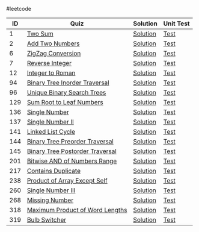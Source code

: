 #leetcode

ID | Quiz | Solution | Unit Test
---|------|----------| --------- |
1 | [Two Sum](https://leetcode.com/problems/two-sum/) | [Solution](https://github.com/oopsno/leetcode/blob/master/src/solution/SumTwo.cpp) | [Test](https://github.com/oopsno/leetcode/blob/master/test/SumTwo.cpp)
2 | [Add Two Numbers](https://leetcode.com/problems/add-two-numbers/) | [Solution](https://github.com/oopsno/leetcode/blob/master/src/solution/AddTwoNumbers.cpp) | [Test](https://github.com/oopsno/leetcode/blob/master/test/AddTwoNumbers.cpp)
6 | [ZigZag Conversion](https://leetcode.com/problems/zigzag-conversion/) | [Solution](https://github.com/oopsno/leetcode/blob/master/src/solution/ZigZag.cpp) | [Test](https://github.com/oopsno/leetcode/blob/master/test/ZigZag.cpp)
7 | [Reverse Integer](https://leetcode.com/problems/reverse-integer/) | [Solution](https://github.com/oopsno/leetcode/blob/master/src/solution/ReverseInteger.cpp) | [Test](https://github.com/oopsno/leetcode/blob/master/test/ReverseInteger.cpp)
12 | [Integer to Roman](https://leetcode.com/problems/integer-to-roman/) | [Solution](https://github.com/oopsno/leetcode/blob/master/src/solution/IntegerToRoman.cpp) | [Test](https://github.com/oopsno/leetcode/blob/master/test/IntegerToRoman.cpp)
94 | [Binary Tree Inorder Traversal](https://leetcode.com/problems/binary-tree-inorder-traversal/) | [Solution](https://github.com/oopsno/leetcode/blob/master/src/solution/BinaryTreeTraversal.cpp) | [Test](https://github.com/oopsno/leetcode/blob/master/test/BinaryTreeTraversal.cpp)
96 | [Unique Binary Search Trees](https://leetcode.com/problems/unique-binary-search-trees/) | [Solution](https://github.com/oopsno/leetcode/blob/master/src/solution/UniqueBinarySearchTrees.cpp) | [Test](https://github.com/oopsno/leetcode/blob/master/test/UniqueBinarySearchTrees.cpp)
129 | [Sum Root to Leaf Numbers](https://leetcode.com/problems/sum-root-to-leaf-numbers/) | [Solution](https://github.com/oopsno/leetcode/blob/master/src/solution/SumRoottoLeafNumbers.cpp) | [Test](https://github.com/oopsno/leetcode/blob/master/test/SumRoottoLeafNumbers.cpp)
136 | [Single Number](https://leetcode.com/problems/single-number/) | [Solution](https://github.com/oopsno/leetcode/blob/master/src/solution/SingleNumber.cpp) | [Test](https://github.com/oopsno/leetcode/blob/master/test/SingleNumber.cpp)
137 | [Single Number II](https://leetcode.com/problems/single-number-ii/) | [Solution](https://github.com/oopsno/leetcode/blob/master/src/solution/SingleNumber.cpp) | [Test](https://github.com/oopsno/leetcode/blob/master/test/SingleNumber.cpp)
141 | [Linked List Cycle](https://leetcode.com/problems/linked-list-cycle/) | [Solution](https://github.com/oopsno/leetcode/blob/master/src/solution/LinkedListCycle.cpp) | [Test](https://github.com/oopsno/leetcode/blob/master/test/LinkedListCycle.cpp)
144 | [Binary Tree Preorder Traversal](https://leetcode.com/problems/binary-tree-preorder-traversal/) | [Solution](https://github.com/oopsno/leetcode/blob/master/src/solution/BinaryTreeTraversal.cpp) | [Test](https://github.com/oopsno/leetcode/blob/master/test/BinaryTreeTraversal.cpp)
145 | [Binary Tree Postorder Traversal](https://leetcode.com/problems/binary-tree-postorder-traversal/) | [Solution](https://github.com/oopsno/leetcode/blob/master/src/solution/BinaryTreeTraversal.cpp) | [Test](https://github.com/oopsno/leetcode/blob/master/test/BinaryTreeTraversal.cpp)
201 | [Bitwise AND of Numbers Range](https://leetcode.com/problems/bitwise-and-of-numbers-range/) | [Solution](https://github.com/oopsno/leetcode/blob/master/src/solution/BitwiseAND.cpp) | [Test](https://github.com/oopsno/leetcode/blob/master/test/BitwiseAND.cpp)
217 | [Contains Duplicate](https://leetcode.com/problems/contains-duplicate/) | [Solution](https://github.com/oopsno/leetcode/blob/master/src/solution/ContainsDuplicate.cpp) | [Test](https://github.com/oopsno/leetcode/blob/master/README.md)
238 | [Product of Array Except Self](https://leetcode.com/problems/product-of-array-except-self/) | [Solution](https://github.com/oopsno/leetcode/blob/master/src/solution/ProductofArrayExceptSelf.cpp) | [Test](https://github.com/oopsno/leetcode/blob/master/test/ProductofArrayExceptSelf.cpp)
260 | [Single Number III](https://leetcode.com/problems/single-number-iii/) | [Solution](https://github.com/oopsno/leetcode/blob/master/src/solution/SingleNumber.cpp) | [Test](https://github.com/oopsno/leetcode/blob/master/test/SingleNumber.cpp)
268 | [Missing Number](https://leetcode.com/problems/missing-number/) | [Solution](https://github.com/oopsno/leetcode/blob/master/src/solution/MissingNumber.cpp) | [Test](https://github.com/oopsno/leetcode/blob/master/test/MissingNumber.cpp)
318 | [Maximum Product of Word Lengths](https://leetcode.com/problems/maximum-product-of-word-lengths/) | [Solution](https://github.com/oopsno/leetcode/blob/master/src/solution/MaximumProductofWordLengths.cpp) | [Test](https://github.com/oopsno/leetcode/blob/master/test/MaximumProductofWordLengths.cpp)
319 | [Bulb Switcher](https://leetcode.com/problems/bulb-switcher/) | [Solution](https://github.com/oopsno/leetcode/blob/master/src/solution/BulbSwitcher.cpp) | [Test](https://github.com/oopsno/leetcode/blob/master/test/BulbSwitcher.cpp)
